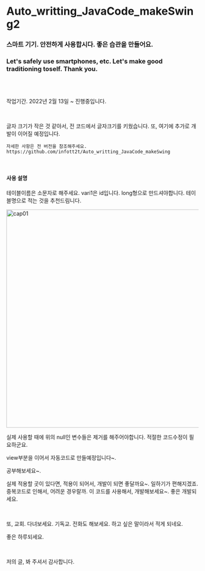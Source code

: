 # Auto_writting_JavaCode_makeSwing2

<h3>스마트 기기. 안전하게 사용합시다. 좋은 습관을 만들어요.</h3>
<h3>Let's safely use smartphones, etc. Let's make good traditioning toself. Thank you.</h3>
<br/><br/>
<p>작업기간. 2022년 2월 13일 ~ 진행중입니다.<p>
    <br/>
 <p>
    글자 크기가 작은 것 같아서, 전 코드에서 글자크기를 키웠습니다. 또, 여기에 추가로 개발이 이어질 예정입니다.
    
    자세한 사항은 전 버전을 참조해주세요.
    https://github.com/infott2t/Auto_writting_JavaCode_makeSwing
</p>
<br/>
<h4> 사용 설명</h4>
<p>테이블이름은 소문자로 해주세요. vari1은 id입니다. long형으로 만드셔야합니다. 테이블명으로 적는 것을 추천드림니다. </p>
<img width="571" alt="cap01" src="https://user-images.githubusercontent.com/25080178/157581014-2b018b74-c147-4982-804d-287d9961ace8.PNG">
<p>실제 사용할 때에 위의 null인 변수들은 제거를 해주어야합니다. 적절한 코드수정이 필요하군요.</p>
<p> view부분을 이어서 자동코드로 만들예정입니다~.</p>
<p>공부해보세요~.</p>
<p>실제 적용할 곳이 있다면, 적용이 되어서, 개발이 되면 좋달까요~. 일하기가 편해지겠죠. 중복코드로 인해서, 어려운 경우랄까. 이 코드를 사용해서, 개발해보세요~. 좋은 개발되세요.</p>
<br/>
<p>
또, 교회. 다녀보세요. 기독교. 전화도 해보세요. 하고 싶은 말이라서 적게 되네요.

좋은 하루되세요. 
</p>
<br/>
<p>
저의 글, 봐 주셔서 감사합니다.</p>

